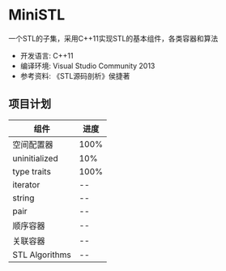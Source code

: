 # MiniSTL
  一个STL的子集，采用C++11实现STL的基本组件，各类容器和算法
* 开发语言: C++11
* 编译环境: Visual Studio Community 2013
* 参考资料: 《STL源码剖析》侯捷著

## 项目计划

|组件|进度|
|---|---|
|空间配置器|100%|
|uninitialized|10%|
|type traits|100%|
|iterator|--|
|string|--|
|pair|--|
|顺序容器|--|
|关联容器|--|
|STL Algorithms|--|
